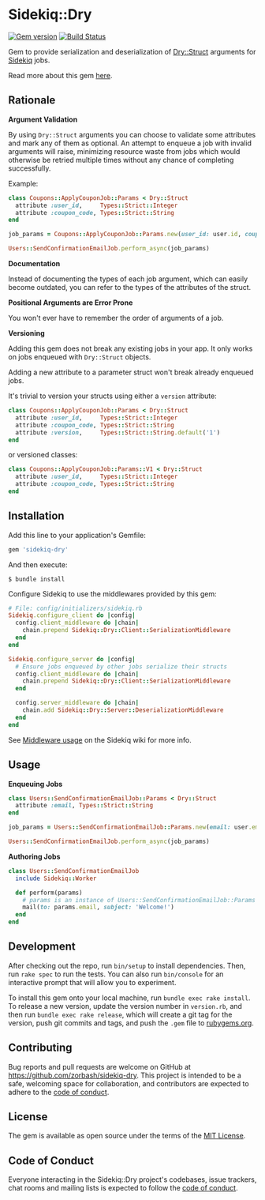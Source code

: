 # Sidekiq::Dry

[![Gem version](https://badge.fury.io/rb/sidekiq-dry.png)](http://badge.fury.io/rb/sidekiq-dry)
[![Build Status](https://travis-ci.org/zorbash/sidekiq-dry.svg?branch=master)](https://travis-ci.org/zorbash/sidekiq-dry)

Gem to provide serialization and deserialization of [Dry::Struct][dry-struct]
arguments for [Sidekiq][sidekiq] jobs.

Read more about this gem [here](https://zorbash.com/post/sidekiq-dry/).

## Rationale

**Argument Validation**

By using `Dry::Struct` arguments you can choose to validate some attributes and mark
any of them as optional. An attempt to enqueue a job with invalid arguments will raise,
minimizing resource waste from jobs which would otherwise be retried multiple times without any chance of completing successfully.

Example:

```ruby
class Coupons::ApplyCouponJob::Params < Dry::Struct
  attribute :user_id,     Types::Strict::Integer
  attribute :coupon_code, Types::Strict::String
end

job_params = Coupons::ApplyCouponJob::Params.new(user_id: user.id, coupon_code: coupon.code)

Users::SendConfirmationEmailJob.perform_async(job_params)
```

**Documentation**

Instead of documenting the types of each job argument, which can easily become outdated, you can refer to the types of the attributes of the struct.

**Positional Arguments are Error Prone**

You won't ever have to remember the order of arguments of a job.

**Versioning**

Adding this gem does not break any existing jobs in your app.
It only works on jobs enqueued with `Dry::Struct` objects.

Adding a new attribute to a parameter struct won't break already enqueued jobs.

It's trivial to version your structs using either a `version` attribute:

```ruby
class Coupons::ApplyCouponJob::Params < Dry::Struct
  attribute :user_id,     Types::Strict::Integer
  attribute :coupon_code, Types::Strict::String
  attribute :version,     Types::Strict::String.default('1')
end
```

or versioned classes:

```ruby
class Coupons::ApplyCouponJob::Params::V1 < Dry::Struct
  attribute :user_id,     Types::Strict::Integer
  attribute :coupon_code, Types::Strict::String
end
```

## Installation

Add this line to your application's Gemfile:

```ruby
gem 'sidekiq-dry'
```

And then execute:

    $ bundle install

Configure Sidekiq to use the middlewares provided by this gem:

```ruby
# File: config/initializers/sidekiq.rb
Sidekiq.configure_client do |config|
  config.client_middleware do |chain|
    chain.prepend Sidekiq::Dry::Client::SerializationMiddleware
  end
end

Sidekiq.configure_server do |config|
  # Ensure jobs enqueued by other jobs serialize their structs
  config.client_middleware do |chain|
    chain.prepend Sidekiq::Dry::Client::SerializationMiddleware
  end

  config.server_middleware do |chain|
    chain.add Sidekiq::Dry::Server::DeserializationMiddleware
  end
end
```

See [Middleware usage](sidekiq-middlewares) on the Sidekiq wiki for more info.

## Usage

**Enqueuing Jobs**

```ruby
class Users::SendConfirmationEmailJob::Params < Dry::Struct
  attribute :email, Types::Strict::String
end

job_params = Users::SendConfirmationEmailJob::Params.new(email: user.email)

Users::SendConfirmationEmailJob.perform_async(job_params)
```

**Authoring Jobs**

```ruby
class Users::SendConfirmationEmailJob
  include Sidekiq::Worker

  def perform(params)
    # params is an instance of Users::SendConfirmationEmailJob::Params
    mail(to: params.email, subject: 'Welcome!')
  end
end
```

## Development

After checking out the repo, run `bin/setup` to install dependencies. Then, run `rake spec` to run the tests. You can also run `bin/console` for an interactive prompt that will allow you to experiment.

To install this gem onto your local machine, run `bundle exec rake install`. To release a new version, update the version number in `version.rb`, and then run `bundle exec rake release`, which will create a git tag for the version, push git commits and tags, and push the `.gem` file to [rubygems.org](https://rubygems.org).

## Contributing

Bug reports and pull requests are welcome on GitHub at https://github.com/zorbash/sidekiq-dry. This project is intended to be a safe, welcoming space for collaboration, and contributors are expected to adhere to the [code of conduct](https://github.com/zorbash/sidekiq-dry/blob/master/CODE_OF_CONDUCT.md).


## License

The gem is available as open source under the terms of the [MIT License](https://opensource.org/licenses/MIT).

## Code of Conduct

Everyone interacting in the Sidekiq::Dry project's codebases, issue trackers, chat rooms and mailing lists is expected to follow the [code of conduct](https://github.com/zorbash/sidekiq-dry/blob/master/CODE_OF_CONDUCT.md).

[dry-struct]: https://dry-rb.org/gems/dry-struct/1.0/
[sidekiq]: https://sidekiq.org/
[sidekiq-middlewares]: https://github.com/mperham/sidekiq/wiki/Middleware
